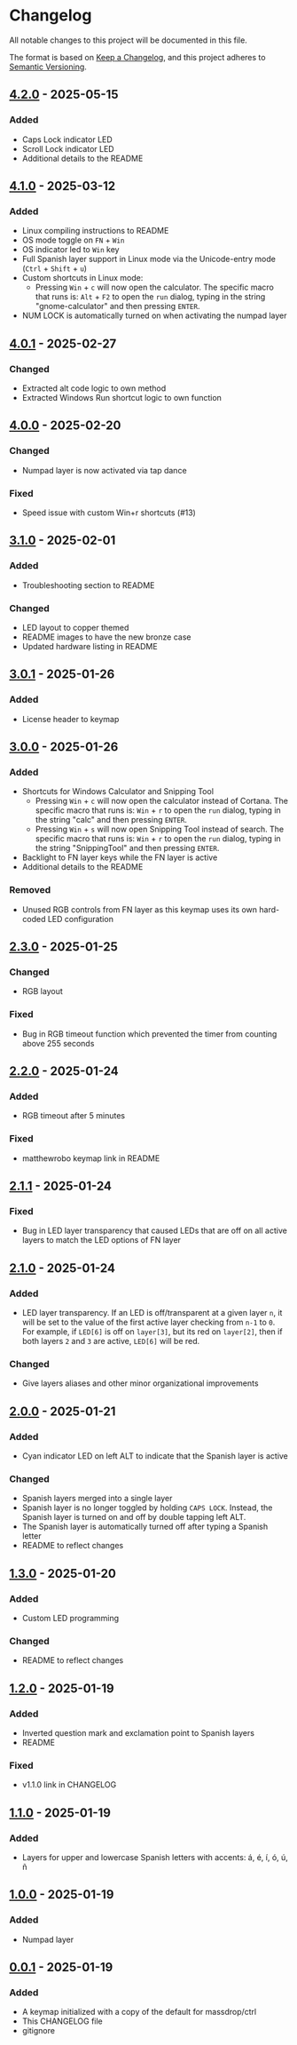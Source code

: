 # Changelog

All notable changes to this project will be documented in this file.

The format is based on [Keep a Changelog](https://keepachangelog.com/en/1.1.0/),
and this project adheres to [Semantic Versioning](https://semver.org/spec/v2.0.0.html).

## [4.2.0] - 2025-05-15

### Added

- Caps Lock indicator LED
- Scroll Lock indicator LED
- Additional details to the README

## [4.1.0] - 2025-03-12

### Added

- Linux compiling instructions to README
- OS mode toggle on `FN` + `Win`
- OS indicator led to `Win` key
- Full Spanish layer support in Linux mode via the Unicode-entry mode (`Ctrl` + `Shift` + `u`)
- Custom shortcuts in Linux mode:
  - Pressing `Win` + `c` will now open the calculator. The specific macro that runs is: `Alt` + `F2`
    to open the `run` dialog, typing in the string "gnome-calculator" and then pressing `ENTER`.
- NUM LOCK is automatically turned on when activating the numpad layer

## [4.0.1] - 2025-02-27

### Changed

- Extracted alt code logic to own method
- Extracted Windows Run shortcut logic to own function

## [4.0.0] - 2025-02-20

### Changed

- Numpad layer is now activated via tap dance

### Fixed

- Speed issue with custom Win+r shortcuts (#13)

## [3.1.0] - 2025-02-01

### Added

- Troubleshooting section to README

### Changed

- LED layout to copper themed
- README images to have the new bronze case 
- Updated hardware listing in README

## [3.0.1] - 2025-01-26

### Added

- License header to keymap

## [3.0.0] - 2025-01-26

### Added

- Shortcuts for Windows Calculator and Snipping Tool
  - Pressing `Win` + `c` will now open the calculator instead of Cortana. The specific macro that runs is: `Win` + `r`
    to open the `run` dialog, typing in the string "calc" and then pressing `ENTER`.
  - Pressing `Win` + `s` will now open Snipping Tool instead of search. The specific macro that runs is: `Win` + `r` 
    to open the `run` dialog, typing in the string "SnippingTool" and then pressing `ENTER`.
- Backlight to FN layer keys while the FN layer is active
- Additional details to the README

### Removed

- Unused RGB controls from FN layer as this keymap uses its own hard-coded LED configuration

## [2.3.0] - 2025-01-25

### Changed

- RGB layout

### Fixed

- Bug in RGB timeout function which prevented the timer from counting above 255 seconds

## [2.2.0] - 2025-01-24

### Added

- RGB timeout after 5 minutes

### Fixed

- matthewrobo keymap link in README

## [2.1.1] - 2025-01-24

### Fixed

- Bug in LED layer transparency that caused LEDs that are off on all active layers to match the LED options of FN layer

## [2.1.0] - 2025-01-24

### Added

- LED layer transparency. If an LED is off/transparent at a given layer `n`, it will be set to the value of the first
  active layer checking from `n-1` to `0`. For example, if `LED[6]` is off on `layer[3]`, but its red on `layer[2]`, 
  then if both layers `2` and `3` are active, `LED[6]` will be red.

### Changed

- Give layers aliases and other minor organizational improvements

## [2.0.0] - 2025-01-21

### Added

- Cyan indicator LED on left ALT to indicate that the Spanish layer is active

### Changed

- Spanish layers merged into a single layer
- Spanish layer is no longer toggled by holding `CAPS LOCK`. Instead, the Spanish layer is turned on and off by
  double tapping left ALT.
- The Spanish layer is automatically turned off after typing a Spanish letter
- README to reflect changes

## [1.3.0] - 2025-01-20

### Added

- Custom LED programming

### Changed

- README to reflect changes

## [1.2.0] - 2025-01-19

### Added

- Inverted question mark and exclamation point to Spanish layers
- README

### Fixed

- v1.1.0 link in CHANGELOG

## [1.1.0] - 2025-01-19

### Added

- Layers for upper and lowercase Spanish letters with accents: á, é, í, ó, ú, ñ

## [1.0.0] - 2025-01-19

### Added

- Numpad layer

## [0.0.1] - 2025-01-19

### Added

- A keymap initialized with a copy of the default for massdrop/ctrl
- This CHANGELOG file
- gitignore

[4.2.0]: https://github.com/jgmortim/massdrop-ctrl-keymap/compare/v4.1.0...v4.2.0
[4.1.0]: https://github.com/jgmortim/massdrop-ctrl-keymap/compare/v4.0.1...v4.1.0
[4.0.1]: https://github.com/jgmortim/massdrop-ctrl-keymap/compare/v4.0.0...v4.0.1
[4.0.0]: https://github.com/jgmortim/massdrop-ctrl-keymap/compare/v3.1.0...v4.0.0
[3.1.0]: https://github.com/jgmortim/massdrop-ctrl-keymap/compare/v3.0.1...v3.1.0
[3.0.1]: https://github.com/jgmortim/massdrop-ctrl-keymap/compare/v3.0.0...v3.0.1
[3.0.0]: https://github.com/jgmortim/massdrop-ctrl-keymap/compare/v2.3.0...v3.0.0
[2.3.0]: https://github.com/jgmortim/massdrop-ctrl-keymap/compare/v2.2.0...v2.3.0
[2.2.0]: https://github.com/jgmortim/massdrop-ctrl-keymap/compare/v2.1.1...v2.2.0
[2.1.1]: https://github.com/jgmortim/massdrop-ctrl-keymap/compare/v2.1.0...v2.1.1
[2.1.0]: https://github.com/jgmortim/massdrop-ctrl-keymap/compare/v2.0.0...v2.1.0
[2.0.0]: https://github.com/jgmortim/massdrop-ctrl-keymap/compare/v1.3.0...v2.0.0
[1.3.0]: https://github.com/jgmortim/massdrop-ctrl-keymap/compare/v1.2.0...v1.3.0
[1.2.0]: https://github.com/jgmortim/massdrop-ctrl-keymap/compare/v1.1.0...v1.2.0
[1.1.0]: https://github.com/jgmortim/massdrop-ctrl-keymap/compare/v1.0.0...v1.1.0
[1.0.0]: https://github.com/jgmortim/massdrop-ctrl-keymap/compare/v0.0.1...v1.0.0
[0.0.1]: https://github.com/jgmortim/massdrop-ctrl-keymap/releases/tag/v0.0.1
